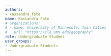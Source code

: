 ```yaml
---
authors:
- kassandra_fate
name: Kassandra Fate
# organizations:
# - name: University of Minnesota, Twin Cities
#   url: "https://cla.umn.edu/geography"
role: Undergraduate Student
user_groups:
- Undergraduate Students
---
```

